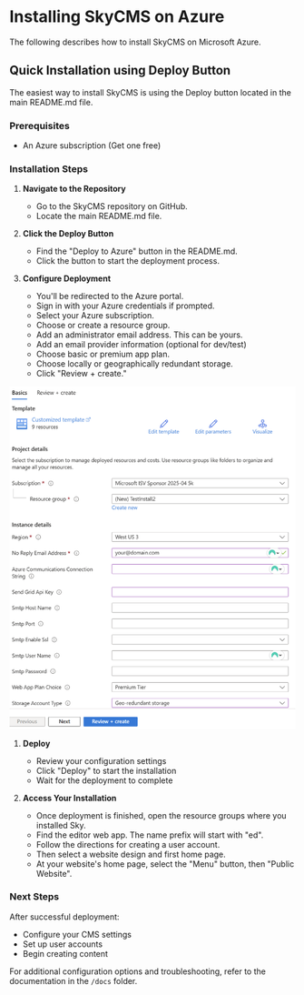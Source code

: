 
# Installing SkyCMS on Azure

The following describes how to install SkyCMS on Microsoft Azure.

## Quick Installation using Deploy Button

The easiest way to install SkyCMS is using the Deploy button located in the main README.md file.

### Prerequisites

- An Azure subscription (Get one free)

### Installation Steps

1. **Navigate to the Repository**
    - Go to the SkyCMS repository on GitHub.
    - Locate the main README.md file.

2. **Click the Deploy Button**
    - Find the "Deploy to Azure" button in the README.md.
    - Click the button to start the deployment process.

3. **Configure Deployment**
    - You'll be redirected to the Azure portal.
    - Sign in with your Azure credentials if prompted.
    - Select your Azure subscription.
    - Choose or create a resource group.
    - Add an administrator email address. This can be yours.
    - Add an email provider information (optional for dev/test)
    - Choose basic or premium app plan.
    - Choose locally or geographically redundant storage.
    - Click "Review + create."

![Azure deploy dialog](./AzureDiaglog.png)

1. **Deploy**
    - Review your configuration settings
    - Click "Deploy" to start the installation
    - Wait for the deployment to complete

2. **Access Your Installation**
    - Once deployment is finished, open the resource groups where you installed Sky.
    - Find the editor web app. The name prefix will start with "ed".
    - Follow the directions for creating a user account.
    - Then select a website design and first home page.
    - At your website's home page, select the "Menu" button, then "Public Website".

### Next Steps

After successful deployment:
- Configure your CMS settings
- Set up user accounts
- Begin creating content

For additional configuration options and troubleshooting, refer to the documentation in the `/docs` folder.
